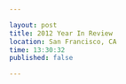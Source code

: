 ```yaml
---

layout: post
title: 2012 Year In Review
location: San Francisco, CA
time: 13:30:32
published: false

---
```


[2011]: http://pseudoweb.net/2011/12/26/2011-year-in-review/

